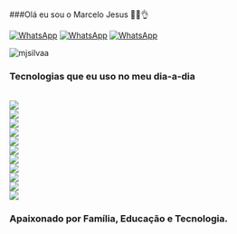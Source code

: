 
###Olá eu sou o Marcelo Jesus 👋😜👌

[![WhatsApp](https://img.shields.io/badge/LinkedIn-0077B5?style=for-the-badge&logo=linkedin&logoColor=white)](https://www.linkedin.com/in/marcelo-silva-a9591a226/)
[![WhatsApp](https://img.shields.io/badge/Gmail-D14836?style=for-the-badge&logo=gmail&logoColor=white)](mailto:marcelodejesus.silvaa@gmail.com)
[![WhatsApp](https://img.shields.io/badge/WhatsApp-25D366?style=for-the-badge&logo=whatsapp&logoColor=white)](https://contate.me/mjsilvaa)



![mjsilvaa](https://github-readme-stats.vercel.app/api?username=mjsilvaa&show_icons=true&theme=highcontrast)

<h3>Tecnologias que eu uso no meu dia-a-dia</h3>
<br/>
<div style="display: inline_block">
    <img align="center alt=Linux" src="https://img.shields.io/badge/Linux-FCC624?style=for-the-badge&logo=linux&logoColor=black"></div><div style="display: inline_block">
    <img align="center alt=Linux" src="https://img.shields.io/badge/Red%20Hat-EE0000?style=for-the-badge&logo=redhat&logoColor=white">

<div style="display: inline_block">
    <img align="center alt=Linux" src="https://img.shields.io/badge/Shell_Script-121011?style=for-the-badge&logo=gnu-bash&logoColor=white">

<div style="display: inline_block">
    <img align="center alt=Linux" src="https://img.shields.io/badge/Java-ED8B00?style=for-the-badge&logo=openjdk&logoColor=white">

<div style="display: inline_block">
    <img align="center alt=Linux" src="https://img.shields.io/badge/Python-14354C?style=for-the-badge&logo=python&logoColor=white">
<div style="display: inline_block">
    <img align="center alt=Linux" src="https://img.shields.io/badge/Microsoft_Azure-0089D6?style=for-the-badge&logo=microsoft-azure&logoColor=white">
<div style="display: inline_block">
    <img align="center alt=Linux" src="https://img.shields.io/badge/Oracle-F80000?style=for-the-badge&logo=oracle&logoColor=black">
<div style="display: inline_block">
    <img align="center alt=Linux" src="https://img.shields.io/badge/GIT-E44C30?style=for-the-badge&logo=git&logoColor=white">
<div style="display: inline_block">
    <img align="center alt=Linux" src="https://img.shields.io/badge/GitHub-100000?style=for-the-badge&logo=github&logoColor=white">
<div style="display: inline_block">
    <img align="center alt=Linux" src="https://img.shields.io/badge/Jenkins-D24939?style=for-the-badge&logo=Jenkins&logoColor=white">
</div><div style="display: inline_block">
    <img align="center alt=Linux" src="https://img.shields.io/badge/Apache_OpenOffice-0E85CD?style=for-the-badge&logo=ApacheOpenOffice&logoColor=white">

<br/>
<h3>Apaixonado por Família, Educação  e Tecnologia.</h3>
